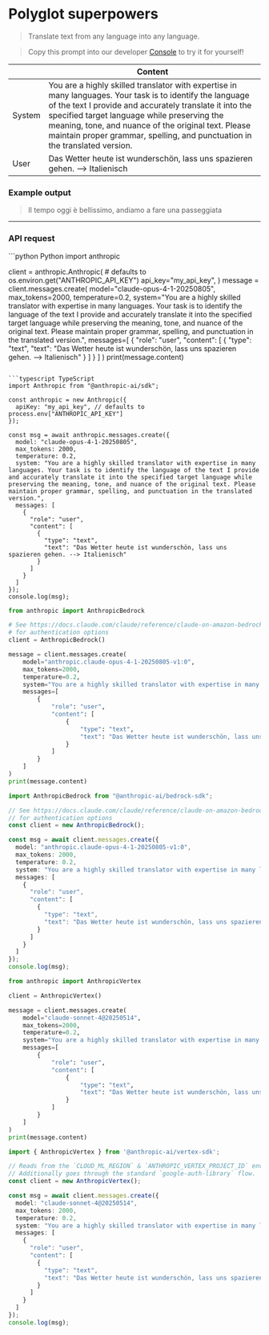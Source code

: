 # Polyglot superpowers

> Translate text from any language into any language.

> Copy this prompt into our developer [Console](https://console.anthropic.com/dashboard) to try it for yourself!

|        | Content                                                                                                                                                                                                                                                                                                                                                    |
| ------ | ---------------------------------------------------------------------------------------------------------------------------------------------------------------------------------------------------------------------------------------------------------------------------------------------------------------------------------------------------------- |
| System | You are a highly skilled translator with expertise in many languages. Your task is to identify the language of the text I provide and accurately translate it into the specified target language while preserving the meaning, tone, and nuance of the original text. Please maintain proper grammar, spelling, and punctuation in the translated version. |
| User   | Das Wetter heute ist wunderschön, lass uns spazieren gehen. --> Italienisch                                                                                                                                                                                                                                                                                |

### Example output

> Il tempo oggi è bellissimo, andiamo a fare una passeggiata

***

### API request

<CodeGroup>
  ```python Python
  import anthropic

  client = anthropic.Anthropic(
      # defaults to os.environ.get("ANTHROPIC_API_KEY")
      api_key="my_api_key",
  )
  message = client.messages.create(
      model="claude-opus-4-1-20250805",
      max_tokens=2000,
      temperature=0.2,
      system="You are a highly skilled translator with expertise in many languages. Your task is to identify the language of the text I provide and accurately translate it into the specified target language while preserving the meaning, tone, and nuance of the original text. Please maintain proper grammar, spelling, and punctuation in the translated version.",
      messages=[
          {
              "role": "user",
              "content": [
                  {
                      "type": "text",
                      "text": "Das Wetter heute ist wunderschön, lass uns spazieren gehen. --> Italienisch"
                  }
              ]
          }
      ]
  )
  print(message.content)

  ```

  ```typescript TypeScript
  import Anthropic from "@anthropic-ai/sdk";

  const anthropic = new Anthropic({
    apiKey: "my_api_key", // defaults to process.env["ANTHROPIC_API_KEY"]
  });

  const msg = await anthropic.messages.create({
    model: "claude-opus-4-1-20250805",
    max_tokens: 2000,
    temperature: 0.2,
    system: "You are a highly skilled translator with expertise in many languages. Your task is to identify the language of the text I provide and accurately translate it into the specified target language while preserving the meaning, tone, and nuance of the original text. Please maintain proper grammar, spelling, and punctuation in the translated version.",
    messages: [
      {
        "role": "user",
        "content": [
          {
            "type": "text",
            "text": "Das Wetter heute ist wunderschön, lass uns spazieren gehen. --> Italienisch"
          }
        ]
      }
    ]
  });
  console.log(msg);

  ```

  ```python AWS Bedrock Python
  from anthropic import AnthropicBedrock

  # See https://docs.claude.com/claude/reference/claude-on-amazon-bedrock
  # for authentication options
  client = AnthropicBedrock()

  message = client.messages.create(
      model="anthropic.claude-opus-4-1-20250805-v1:0",
      max_tokens=2000,
      temperature=0.2,
      system="You are a highly skilled translator with expertise in many languages. Your task is to identify the language of the text I provide and accurately translate it into the specified target language while preserving the meaning, tone, and nuance of the original text. Please maintain proper grammar, spelling, and punctuation in the translated version.",
      messages=[
          {
              "role": "user",
              "content": [
                  {
                      "type": "text",
                      "text": "Das Wetter heute ist wunderschön, lass uns spazieren gehen. --> Italienisch"
                  }
              ]
          }
      ]
  )
  print(message.content)

  ```

  ```typescript AWS Bedrock TypeScript
  import AnthropicBedrock from "@anthropic-ai/bedrock-sdk";

  // See https://docs.claude.com/claude/reference/claude-on-amazon-bedrock
  // for authentication options
  const client = new AnthropicBedrock();

  const msg = await client.messages.create({
    model: "anthropic.claude-opus-4-1-20250805-v1:0",
    max_tokens: 2000,
    temperature: 0.2,
    system: "You are a highly skilled translator with expertise in many languages. Your task is to identify the language of the text I provide and accurately translate it into the specified target language while preserving the meaning, tone, and nuance of the original text. Please maintain proper grammar, spelling, and punctuation in the translated version.",
    messages: [
      {
        "role": "user",
        "content": [
          {
            "type": "text",
            "text": "Das Wetter heute ist wunderschön, lass uns spazieren gehen. --> Italienisch"
          }
        ]
      }
    ]
  });
  console.log(msg);

  ```

  ```python Vertex AI Python
  from anthropic import AnthropicVertex

  client = AnthropicVertex()

  message = client.messages.create(
      model="claude-sonnet-4@20250514",
      max_tokens=2000,
      temperature=0.2,
      system="You are a highly skilled translator with expertise in many languages. Your task is to identify the language of the text I provide and accurately translate it into the specified target language while preserving the meaning, tone, and nuance of the original text. Please maintain proper grammar, spelling, and punctuation in the translated version.",
      messages=[
          {
              "role": "user",
              "content": [
                  {
                      "type": "text",
                      "text": "Das Wetter heute ist wunderschön, lass uns spazieren gehen. --> Italienisch"
                  }
              ]
          }
      ]
  )
  print(message.content)

  ```

  ```typescript Vertex AI
  import { AnthropicVertex } from '@anthropic-ai/vertex-sdk';

  // Reads from the `CLOUD_ML_REGION` & `ANTHROPIC_VERTEX_PROJECT_ID` environment variables.
  // Additionally goes through the standard `google-auth-library` flow.
  const client = new AnthropicVertex();

  const msg = await client.messages.create({
    model: "claude-sonnet-4@20250514",
    max_tokens: 2000,
    temperature: 0.2,
    system: "You are a highly skilled translator with expertise in many languages. Your task is to identify the language of the text I provide and accurately translate it into the specified target language while preserving the meaning, tone, and nuance of the original text. Please maintain proper grammar, spelling, and punctuation in the translated version.",
    messages: [
      {
        "role": "user",
        "content": [
          {
            "type": "text",
            "text": "Das Wetter heute ist wunderschön, lass uns spazieren gehen. --> Italienisch"
          }
        ]
      }
    ]
  });
  console.log(msg);

  ```
</CodeGroup>
